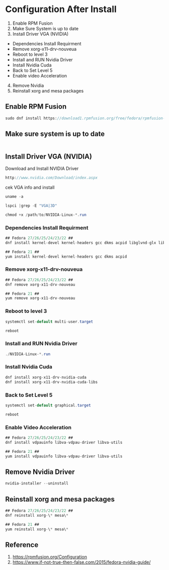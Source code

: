 # Configuration After Install
1. Enable RPM Fusion
2. Make Sure System is up to date
3. Install Driver VGA (NVIDIA)
  * Dependencies Install Requirment
  * Remove xorg-x11-drv-nouveua
  * Reboot to level 3
  * Install and RUN Nvidia Driver 
  * Install Nvidia Cuda
  * Back to Set Level 5
  * Enable video Acceleration
4. Remove Nvidia
5. Reinstall xorg and mesa packages

## Enable RPM Fusion
```java
sudo dnf install https://download1.rpmfusion.org/free/fedora/rpmfusion-free-release-$(rpm -E %fedora).noarch.rpm https://download1.rpmfusion.org/nonfree/fedora/rpmfusion-nonfree-release-$(rpm -E %fedora).noarch.rpm
```

## Make sure system is up to date
```java

```

## Install Driver VGA (NVIDIA)
Download and Install NVIDIA Driver
```java
http://www.nvidia.com/Download/index.aspx
```
cek VGA info and install
```java
uname -a

lspci |grep -E "VGA|3D"

chmod +x /path/to/NVIDIA-Linux-*.run
```
### Dependencies Install Requirment 
```java
## Fedora 27/26/25/24/23/22 ##
dnf install kernel-devel kernel-headers gcc dkms acpid libglvnd-glx libglvnd-opengl libglvnd-devel pkgconfig

## Fedora 21 ##
yum install kernel-devel kernel-headers gcc dkms acpid
```
### Remove xorg-x11-drv-nouveua
```java
## Fedora 27/26/25/24/23/22 ##
dnf remove xorg-x11-drv-nouveau

## Fedora 21 ##
yum remove xorg-x11-drv-nouveau
```

### Reboot to level 3
```java
systemctl set-default multi-user.target

reboot
```
### Install and RUN Nvidia Driver 
```java
./NVIDIA-Linux-*.run
```

### Install Nvidia Cuda
```java
dnf install xorg-x11-drv-nvidia-cuda
dnf install xorg-x11-drv-nvidia-cuda-libs
```

### Back to Set Level 5
```java
systemctl set-default graphical.target

reboot
```

### Enable Video Acceleration
```java
## Fedora 27/26/25/24/23/22 ##
dnf install vdpauinfo libva-vdpau-driver libva-utils

## Fedora 21 ##
yum install vdpauinfo libva-vdpau-driver libva-utils
```

## Remove Nvidia Driver
```java
nvidia-installer --uninstall
```

## Reinstall xorg and mesa packages
```java
## Fedora 27/26/25/24/23/22 ##
dnf reinstall xorg-\* mesa\*

## Fedora 21 ##
yum reinstall xorg-\* mesa\*
```
## Reference 
1. https://rpmfusion.org/Configuration
2. https://www.if-not-true-then-false.com/2015/fedora-nvidia-guide/
